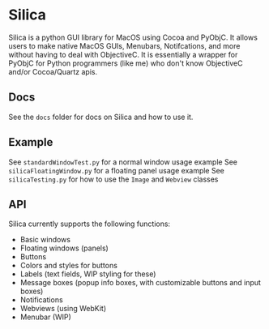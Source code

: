 # Silica
Silica is a python GUI library for MacOS using Cocoa and PyObjC. It allows users to make native MacOS GUIs, Menubars, Notifcations, and more without having to deal with ObjectiveC. It is essentially a wrapper for PyObjC for Python programmers (like me) who don't know ObjectiveC and/or Cocoa/Quartz apis.
## Docs
See the `docs` folder for docs on Silica and how to use it.
## Example
See `standardWindowTest.py` for a normal window usage example
See `silicaFloatingWindow.py` for a floating panel usage example
See `silicaTesting.py` for how to use the `Image` and `Webview` classes
## API
Silica currently supports the following functions:
- Basic windows
- Floating windows (panels)
- Buttons
- Colors and styles for buttons
- Labels (text fields, WIP styling for these)
- Message boxes (popup info boxes, with customizable buttons and input boxes)
- Notifications
- Webviews (using WebKit)
- Menubar (WIP)